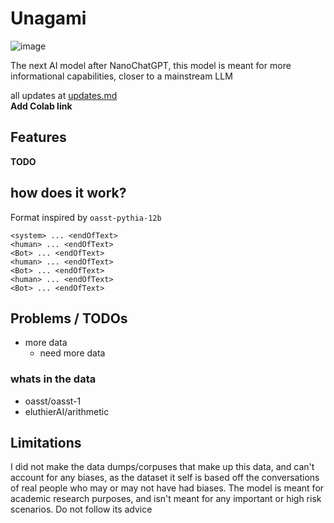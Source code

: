 # Unagami
![image](https://user-images.githubusercontent.com/71975550/264119150-aa059609-6535-4d78-878f-3efbc17f582a.png)

The next AI model after NanoChatGPT, this model is meant for more informational capabilities, closer to a mainstream LLM

all updates at [updates.md](https://github.com/VatsaDev/unagami/blob/main/updates.md)   
**Add Colab link**      

## Features
**TODO**


## how does it work?

Format inspired by `oasst-pythia-12b` 
```
<system> ... <endOfText>
<human> ... <endOfText>
<Bot> ... <endOfText>
<human> ... <endOfText>
<Bot> ... <endOfText>
<human> ... <endOfText>
<Bot> ... <endOfText>
```

## Problems / TODOs
   - more data
     - need more data
   
### whats in the data
 - oasst/oasst-1
 - eluthierAI/arithmetic

## Limitations 

I did not make the data dumps/corpuses that make up this data, and can't account for any biases, as the dataset it self is based off the conversations of real people who may or may not have had biases. The model is meant for academic research purposes, and isn't meant for any important or high risk scenarios. Do not follow its advice
